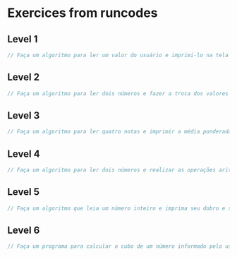 # Exercices from runcodes

## Level 1

```js
// Faça um algoritmo para ler um valor do usuário e imprimi-lo na tela
```

## Level 2

```js
// Faça um algoritmo para ler dois números e fazer a troca dos valores digitados pelo usuário. Após a troca, imprima os novos valores obtidos.
```

## Level 3
```js
// Faça um algoritmo para ler quatro notas e imprimir a média ponderada dessas notas. Considere que os pesos das são: 1, 2, 3 e 4, respectivamente. Ex do processamento: mp=(n11+n22+n33+n44)/(1+2+3+4)
```

## Level 4
```js
// Faça um algoritmo para ler dois números e realizar as operações aritméticas: adição, subtração e multiplicação. Para cada operação o resultado deve ser impresso no vídeo.
```

## Level 5
```js
// Faça um algoritmo que leia um número inteiro e imprima seu dobro e sua metade
```

## Level 6
```js
// Faça um programa para calcular o cubo de um número informado pelo usuário e imprima na tela o cubo.
```